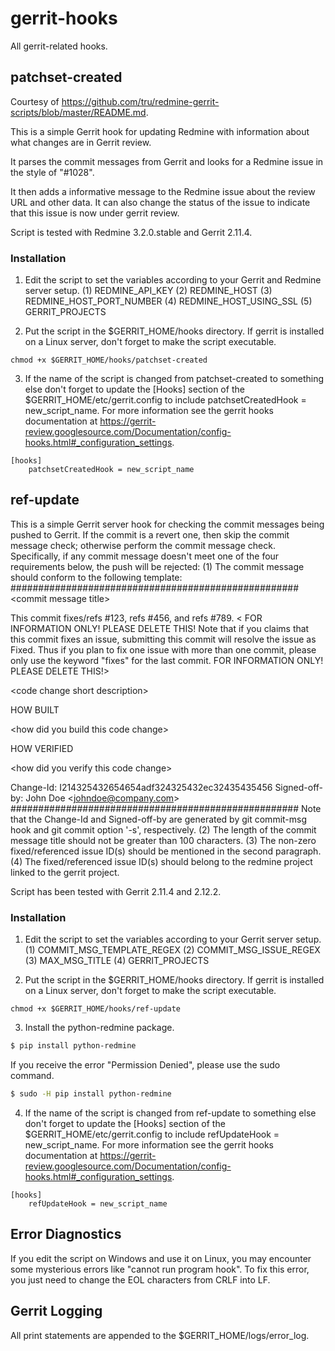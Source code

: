 # gerrit-hooks
All gerrit-related hooks.

## patchset-created

Courtesy of https://github.com/tru/redmine-gerrit-scripts/blob/master/README.md.

This is a simple Gerrit hook for updating Redmine with information about what changes are in Gerrit review.

It parses the commit messages from Gerrit and looks for a Redmine issue in the style of "#1028".

It then adds a informative message to the Redmine issue about the review URL and other data. It can also change the status of the issue to indicate that this issue is now under gerrit review.

Script is tested with Redmine 3.2.0.stable and Gerrit 2.11.4.

### Installation

1. Edit the script to set the variables according to your Gerrit and Redmine server setup.
(1) REDMINE_API_KEY
(2) REDMINE_HOST
(3) REDMINE_HOST_PORT_NUMBER
(4) REDMINE_HOST_USING_SSL
(5) GERRIT_PROJECTS

2. Put the script in the $GERRIT_HOME/hooks directory. If gerrit is installed on a Linux server, don't forget to make the script executable.

```
chmod +x $GERRIT_HOME/hooks/patchset-created
```

3. If the name of the script is changed from patchset-created to something else don't forget to update the [Hooks] section of the $GERRIT_HOME/etc/gerrit.config to include patchsetCreatedHook = new_script_name. For more information see the gerrit hooks documentation 
at https://gerrit-review.googlesource.com/Documentation/config-hooks.html#_configuration_settings.

```
[hooks]
    patchsetCreatedHook = new_script_name
```

## ref-update

This is a simple Gerrit server hook for checking the commit messages being pushed to Gerrit. 
If the commit is a revert one, then skip the commit message check; otherwise perform the 
commit message check. Specifically, if any commit message doesn't meet one of the four requirements 
below, the push will be rejected:
(1) The commit message should conform to the following template:
####################################################
&lt;commit message title&gt;   

This commit fixes/refs #123, refs #456, and refs #789.
&lt; FOR INFORMATION ONLY! PLEASE DELETE THIS!
Note that if you claims that this commit fixes an issue, submitting this commit will resolve the issue as Fixed. 
Thus if you plan to fix one issue with more than one commit, please only use the keyword "fixes" for the last commit.
FOR INFORMATION ONLY! PLEASE DELETE THIS!&gt; 

&lt;code change short description&gt;

HOW BUILT

&lt;how did you build this code change&gt;

HOW VERIFIED

&lt;how did you verify this code change&gt;

Change-Id: I214325432654654adf324325432ec32435435456
Signed-off-by: John Doe &lt;johndoe@company.com&gt;
####################################################
Note that the Change-Id and Signed-off-by are generated by git commit-msg hook and git commit option '-s', respectively.
(2) The length of the commit message title should not be greater than 100 characters.
(3) The non-zero fixed/referenced issue ID(s) should be mentioned in the second paragraph.
(4) The fixed/referenced issue ID(s) should belong to the redmine project linked to the gerrit project.

Script has been tested with Gerrit 2.11.4 and 2.12.2.

### Installation

1. Edit the script to set the variables according to your Gerrit server setup.
(1) COMMIT_MSG_TEMPLATE_REGEX
(2) COMMIT_MSG_ISSUE_REGEX
(3) MAX_MSG_TITLE
(4) GERRIT_PROJECTS

2. Put the script in the $GERRIT_HOME/hooks directory. If gerrit is installed on a Linux server, don't forget to make the script executable.

```
chmod +x $GERRIT_HOME/hooks/ref-update
```

3. Install the python-redmine package.

```bash
$ pip install python-redmine
```

If you receive the error "Permission Denied", please use the sudo command.

```bash
$ sudo -H pip install python-redmine
```

4. If the name of the script is changed from ref-update to something else don't forget to update the [Hooks] section of the $GERRIT_HOME/etc/gerrit.config to include refUpdateHook = new_script_name. For more information see the gerrit hooks documentation at https://gerrit-review.googlesource.com/Documentation/config-hooks.html#_configuration_settings.

```
[hooks]
    refUpdateHook = new_script_name
```

## Error Diagnostics
If you edit the script on Windows and use it on Linux, you may encounter some mysterious errors like "cannot run program hook". To fix this error, you just need to 
change the EOL characters from CRLF into LF.

## Gerrit Logging

All print statements are appended to the $GERRIT_HOME/logs/error_log. 
